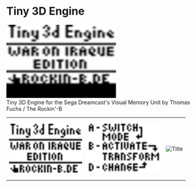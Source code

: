 # Tiny 3D Engine
<p align="left"><img src="https://github.com/gyrovorbis/tiny3dengine/blob/master/tiny3dBig.gif?raw=true" alt="Title" width="288" height="192"><br>
Tiny 3D Engine for the Sega Dreamcast's Visual Memory Unit by Thomas Fuchs / The Rockin'-B

<table><tr>
<td>
<p align="left"><img src="https://github.com/gyrovorbis/tiny3dengine/blob/master/title.png?raw=true" alt="Title" width="192" height="128">
  </td><td>
<p align="left"><img src="https://github.com/gyrovorbis/tiny3dengine/blob/master/help.png?raw=true" alt="Help" width="192" height="128">
  </td><td>
<p align="left"><img src="https://github.com/gyrovorbis/tiny3dengine/blob/master/vms_icon.png?raw=gif" alt="Title" width="192" height="128">
  </td></tr></table
